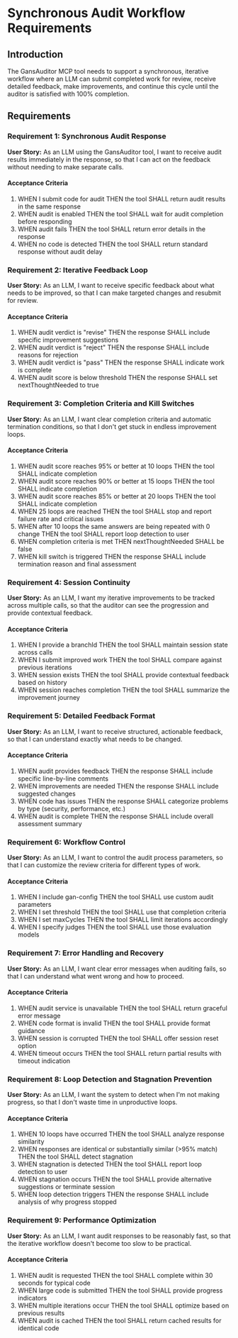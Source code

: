 # Synchronous Audit Workflow Requirements

## Introduction

The GansAuditor MCP tool needs to support a synchronous, iterative workflow where an LLM can submit completed work for review, receive detailed feedback, make improvements, and continue this cycle until the auditor is satisfied with 100% completion.

## Requirements

### Requirement 1: Synchronous Audit Response

**User Story:** As an LLM using the GansAuditor tool, I want to receive audit results immediately in the response, so that I can act on the feedback without needing to make separate calls.

#### Acceptance Criteria

1. WHEN I submit code for audit THEN the tool SHALL return audit results in the same response
2. WHEN audit is enabled THEN the tool SHALL wait for audit completion before responding
3. WHEN audit fails THEN the tool SHALL return error details in the response
4. WHEN no code is detected THEN the tool SHALL return standard response without audit delay

### Requirement 2: Iterative Feedback Loop

**User Story:** As an LLM, I want to receive specific feedback about what needs to be improved, so that I can make targeted changes and resubmit for review.

#### Acceptance Criteria

1. WHEN audit verdict is "revise" THEN the response SHALL include specific improvement suggestions
2. WHEN audit verdict is "reject" THEN the response SHALL include reasons for rejection
3. WHEN audit verdict is "pass" THEN the response SHALL indicate work is complete
4. WHEN audit score is below threshold THEN the response SHALL set nextThoughtNeeded to true

### Requirement 3: Completion Criteria and Kill Switches

**User Story:** As an LLM, I want clear completion criteria and automatic termination conditions, so that I don't get stuck in endless improvement loops.

#### Acceptance Criteria

1. WHEN audit score reaches 95% or better at 10 loops THEN the tool SHALL indicate completion
2. WHEN audit score reaches 90% or better at 15 loops THEN the tool SHALL indicate completion
3. WHEN audit score reaches 85% or better at 20 loops THEN the tool SHALL indicate completion
4. WHEN 25 loops are reached THEN the tool SHALL stop and report failure rate and critical issues
5. WHEN after 10 loops the same answers are being repeated with 0 change THEN the tool SHALL report loop detection to user
6. WHEN completion criteria is met THEN nextThoughtNeeded SHALL be false
7. WHEN kill switch is triggered THEN the response SHALL include termination reason and final assessment

### Requirement 4: Session Continuity

**User Story:** As an LLM, I want my iterative improvements to be tracked across multiple calls, so that the auditor can see the progression and provide contextual feedback.

#### Acceptance Criteria

1. WHEN I provide a branchId THEN the tool SHALL maintain session state across calls
2. WHEN I submit improved work THEN the tool SHALL compare against previous iterations
3. WHEN session exists THEN the tool SHALL provide contextual feedback based on history
4. WHEN session reaches completion THEN the tool SHALL summarize the improvement journey

### Requirement 5: Detailed Feedback Format

**User Story:** As an LLM, I want to receive structured, actionable feedback, so that I can understand exactly what needs to be changed.

#### Acceptance Criteria

1. WHEN audit provides feedback THEN the response SHALL include specific line-by-line comments
2. WHEN improvements are needed THEN the response SHALL include suggested changes
3. WHEN code has issues THEN the response SHALL categorize problems by type (security, performance, etc.)
4. WHEN audit is complete THEN the response SHALL include overall assessment summary

### Requirement 6: Workflow Control

**User Story:** As an LLM, I want to control the audit process parameters, so that I can customize the review criteria for different types of work.

#### Acceptance Criteria

1. WHEN I include gan-config THEN the tool SHALL use custom audit parameters
2. WHEN I set threshold THEN the tool SHALL use that completion criteria
3. WHEN I set maxCycles THEN the tool SHALL limit iterations accordingly
4. WHEN I specify judges THEN the tool SHALL use those evaluation models

### Requirement 7: Error Handling and Recovery

**User Story:** As an LLM, I want clear error messages when auditing fails, so that I can understand what went wrong and how to proceed.

#### Acceptance Criteria

1. WHEN audit service is unavailable THEN the tool SHALL return graceful error message
2. WHEN code format is invalid THEN the tool SHALL provide format guidance
3. WHEN session is corrupted THEN the tool SHALL offer session reset option
4. WHEN timeout occurs THEN the tool SHALL return partial results with timeout indication

### Requirement 8: Loop Detection and Stagnation Prevention

**User Story:** As an LLM, I want the system to detect when I'm not making progress, so that I don't waste time in unproductive loops.

#### Acceptance Criteria

1. WHEN 10 loops have occurred THEN the tool SHALL analyze response similarity
2. WHEN responses are identical or substantially similar (>95% match) THEN the tool SHALL detect stagnation
3. WHEN stagnation is detected THEN the tool SHALL report loop detection to user
4. WHEN stagnation occurs THEN the tool SHALL provide alternative suggestions or terminate session
5. WHEN loop detection triggers THEN the response SHALL include analysis of why progress stopped

### Requirement 9: Performance Optimization

**User Story:** As an LLM, I want audit responses to be reasonably fast, so that the iterative workflow doesn't become too slow to be practical.

#### Acceptance Criteria

1. WHEN audit is requested THEN the tool SHALL complete within 30 seconds for typical code
2. WHEN large code is submitted THEN the tool SHALL provide progress indicators
3. WHEN multiple iterations occur THEN the tool SHALL optimize based on previous results
4. WHEN audit is cached THEN the tool SHALL return cached results for identical code

